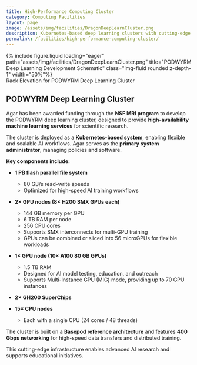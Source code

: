 ```yaml
---
title: High-Performance Computing Cluster
category: Computing Facilities
layout: page
image: /assets/img/facilities/DragonDeepLearnCluster.png
description: Kubernetes-based deep learning clusters with cutting-edge GPU nodes.
permalink: /facilities/high-performance-computing-cluster/
---
```


<div class="row">
    <div class="col-sm mt-3 mt-md-0">
        <div class="text-center">
        {% include figure.liquid loading="eager" path="assets/img/facilities/DragonDeepLearnCluster.png"  title="PODWYRM Deep Learning Development Schematic" class="img-fluid rounded z-depth-1" width="50%"%}
        </div>
    </div>
</div>

<div class="caption">
    Rack Elevation for PODWYRM Deep Learning Cluster
</div>

## PODWYRM Deep Learning Cluster

Agar has been awarded funding through the **NSF MRI program** to develop the PODWYRM deep learning cluster, designed to provide **high-availability machine learning services** for scientific research.

The cluster is deployed as a **Kubernetes-based system**, enabling flexible and scalable AI workflows. Agar serves as the **primary system administrator**, managing policies and software.

**Key components include:**

- **1 PB flash parallel file system**

  - 80 GB/s read-write speeds
  - Optimized for high-speed AI training workflows

- **2× GPU nodes (8× H200 SMX GPUs each)**

  - 144 GB memory per GPU
  - 6 TB RAM per node
  - 256 CPU cores
  - Supports SMX interconnects for multi-GPU training
  - GPUs can be combined or sliced into 56 microGPUs for flexible workloads

- **1× GPU node (10× A100 80 GB GPUs)**

  - 1.5 TB RAM
  - Designed for AI model testing, education, and outreach
  - Supports Multi-Instance GPU (MIG) mode, providing up to 70 GPU instances

- **2× GH200 SuperChips**

- **15× CPU nodes**
  - Each with a single CPU (24 cores / 48 threads)

The cluster is built on a **Basepod reference architecture** and features **400 Gbps networking** for high-speed data transfers and distributed training.

This cutting-edge infrastructure enables advanced AI research and supports educational initiatives.
